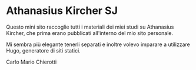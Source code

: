 # Athanasius Kircher SJ

Questo mini sito raccoglie tutti i materiali dei miei studi su Athanasius Kircher, che prima erano pubblicati all'interno del mio sito personale.

Mi sembra più elegante tenerli separati e inoltre volevo imparare a utilizzare Hugo, generatore di siti statici.

Carlo Mario Chierotti
